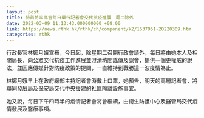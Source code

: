 ```yaml
---
layout: post
title: 特首將率高官每日舉行記者會交代抗疫進展　周二除外
date: 2022-03-09 11:13:43.000000000 +08:00
link: https://news.rthk.hk/rthk/ch/component/k2/1637951-20220309.htm
categories: rthk
---
```


行政長官林鄭月娥宣布，今日起，除星期二召開行政會議外，每日將由她本人及相關局長，向公眾交代抗疫工作進展並澄清坊間謠傳及誤會，提供一個更權威的說法，並回應傳媒針對防疫政策的提問，一直維持到戰勝這一波疫情為止。

林鄭月娥早上在政府總部主持記者會時戴上口罩，她預告，明天的高層記者會，將聯同發展局及保安局交代中央援建的社區隔離設施事宜。

她又說，每日下午四時半的疫情記者會將會繼續，由衞生防護中心及醫管局交代疫情發展及醫療事項。
